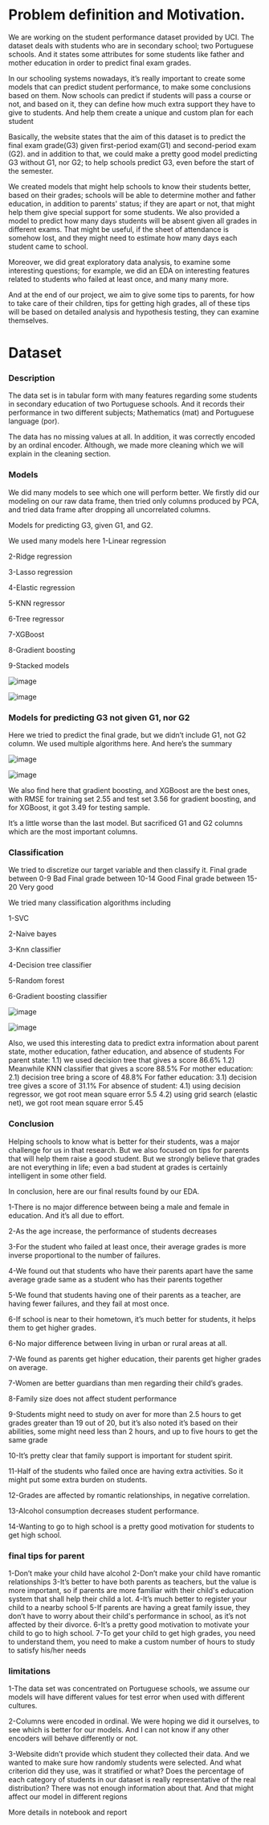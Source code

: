 # Problem definition and Motivation.

We are working on the student performance dataset provided by UCI. The dataset deals with students who are in secondary school; two Portuguese schools. And it states some attributes for some students like father and mother education in order to predict final exam grades. 

In our schooling systems nowadays, it’s really important to create some models that can predict student performance, to make some conclusions based on them. Now schools can predict if students will pass a course or not, and based on it, they can define how much extra support they have to give to students. And help them create a unique and custom plan for each student

Basically, the website states that the aim of this dataset is to predict the final exam grade(G3) given first-period exam(G1) and second-period exam (G2). and in addition to that, we could make a pretty good model predicting G3 without G1, nor G2; to help schools predict G3, even before the start of the semester.

We created models that might help schools to know their students better, based on their grades; schools will be able to determine mother and father education, in addition to parents' status; if they are apart or not, that might help them give special support for some students. We also provided a model to predict how many days students will be absent given all grades in different exams. That might be useful, if the sheet of attendance is somehow lost, and they might need to estimate how many days each student came to school.

Moreover, we did great exploratory data analysis, to examine some interesting questions; for example, we did an EDA on interesting features related to students who failed at least once, and many many more.


And at the end of our project, we aim to give some tips to parents, for how to take care of their children, tips for getting high grades, all of these tips will be based on detailed analysis and hypothesis testing, they can examine themselves.

# Dataset

### Description
The data set is in tabular form with many features regarding some students in secondary education of two Portuguese schools. And it records their performance in two different subjects; Mathematics (mat) and Portuguese language (por). 

The data has no missing values at all. In addition, it was correctly encoded by an ordinal encoder. Although, we made more cleaning which we will explain in the cleaning section.
### Models
We did many models to see which one will perform better. We firstly did our modeling on our raw data frame, then tried only columns produced by PCA, and tried data frame after dropping all uncorrelated columns.


Models for predicting G3, given G1, and G2.

We used many models here
1-Linear regression

2-Ridge regression

3-Lasso regression

4-Elastic regression

5-KNN regressor

6-Tree regressor

7-XGBoost

8-Gradient boosting

9-Stacked models

![image](https://user-images.githubusercontent.com/69484554/147394230-046fcf51-e97c-4545-9be8-01f6770e80e6.png)


![image](https://user-images.githubusercontent.com/69484554/147394232-3fe7b1c9-3877-4532-a906-85c6c461392b.png)


### Models for predicting G3 not given G1, nor G2

Here we tried to predict the final grade, but we didn’t include G1, not G2 column. We used multiple algorithms here. And here’s the summary


![image](https://user-images.githubusercontent.com/69484554/147394237-6ad90b32-3534-4299-ac18-3d9924fa9b37.png)

![image](https://user-images.githubusercontent.com/69484554/147394240-383ca67c-9fa1-4baf-ae12-7aacf50deb98.png)


We also find here that gradient boosting, and XGBoost are the best ones, with RMSE for training set 2.55 and test set 3.56 for gradient boosting, and for XGBoost, it got 3.49 for testing sample.

It’s a little worse than the last model. But sacrificed G1 and G2 columns which are the most important columns.

### Classification

We tried to discretize our target variable and then classify it.
Final grade between 0-9 	Bad
Final grade between 10-14 	Good
Final grade between 15-20 	Very good

We tried many classification algorithms including

1-SVC

2-Naive bayes

3-Knn classifier

4-Decision tree classifier

5-Random forest

6-Gradient boosting classifier

![image](https://user-images.githubusercontent.com/69484554/147394253-3d96e25d-c98d-4d36-9b5f-a11f72b9e9ad.png)

![image](https://user-images.githubusercontent.com/69484554/147394256-cb92c5a8-aac5-402d-b8e2-671efdda5266.png)

Also, we used this interesting  data to predict extra information about parent state, mother education, father education, and absence of students
For parent state:
1.1) we used decision tree that gives a score 86.6%
1.2) Meanwhile KNN classifier that gives a score 88.5%
For mother education:
 2.1) decision tree bring a score of 48.8%
For father education:
3.1) decision tree gives a score of 31.1%
For absence of student:
4.1) using decision regressor, we got root mean square error 5.5
         4.2) using grid search (elastic net), we got root mean square error 5.45



### Conclusion
  Helping schools to know what is better for their students, was a major challenge for us in that research. But we also focused on tips for parents that will help them raise a good student. But we strongly believe that grades are not everything in life; even a bad student at grades is certainly intelligent in some other field.

In conclusion, here are our final results found by our EDA.

1-There is no major difference between being a male and female in education. And it’s all due to effort.

2-As the age increase, the performance of students decreases

3-For the student who failed at least once, their average grades is more inverse proportional to the number of failures.

4-We found out that students who have their parents apart have the same average grade same as a student who has their parents together

5-We found that students having one of their parents as a teacher, are having fewer failures, and they fail at most once. 

6-If school is near to their hometown, it’s much better for students, it helps them to get higher grades.

6-No major difference between living in urban or rural areas at all.

7-We found as parents get higher education, their parents get higher grades on average.

7-Women are better guardians than men regarding their child’s grades.

8-Family size does not affect student performance

9-Students might need to study on aver for more than 2.5 hours to get grades greater than 19 out of 20, but it’s also noted it’s based on their abilities, some might need less than 2 hours, and up to five hours to get the same grade

10-It’s pretty clear that family support is important for student spirit.

11-Half of the students who failed once are having extra activities. So it might put some extra burden on students.

12-Grades are affected by romantic relationships, in negative correlation.

13-Alcohol consumption decreases student performance. 

14-Wanting to go to high school is a pretty good motivation for students to get high school.

  ### final tips for parent
1-Don’t make your child have alcohol
2-Don’t make your child have romantic relationships
3-It’s better to have both parents as teachers, but the value is more important, so if parents are more familiar with their child's education system that shall help their child a lot.
4-It’s much better to register your child to a nearby school
5-If parents are having a great family issue, they don’t have to worry about their child's performance in school, as it’s not affected by their divorce.
6-It’s a pretty good motivation to motivate your child to go to high school.
7-To get your child to get high grades, you need to understand them, you need to make a custom number of hours to study to satisfy his/her needs


  ### limitations
 1-The data set was concentrated on Portuguese schools, we assume our models will have different values for test error when used with different cultures.

2-Columns were encoded in ordinal. We were hoping we did it ourselves, to see which is better for our models. And I can not know if any other encoders will behave differently or not.

 3-Website didn’t provide which student they collected their data. And we wanted to make sure how randomly students were selected. And what criterion did they use, was it stratified or what? Does the percentage of each category of students in our dataset is really representative of the real distribution? There was not enough information about that. And that might affect our model in different regions
 
 More details in notebook and report
